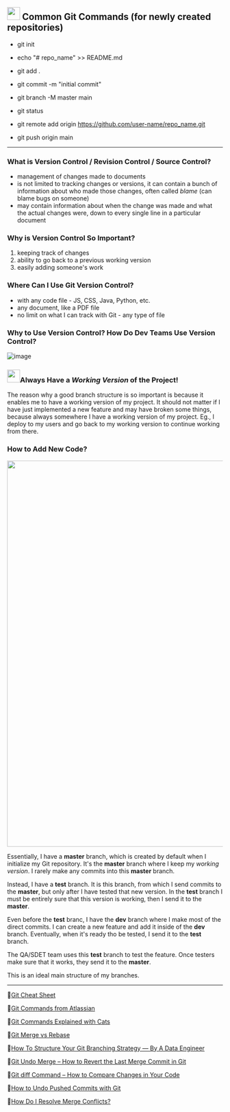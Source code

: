 

## <img src="https://user-images.githubusercontent.com/70295997/204166483-b49b4645-9088-481c-bea2-a8dab2224150.png" width=30/> Common Git Commands (for newly created repositories)

 - git init

 - echo "# repo_name" >> README.md

 - git add .

 - git commit -m "initial commit"

 - git branch -M master main

 - git status

 - git remote add origin https://github.com/user-name/repo_name.git

 - git push origin main
----------

### What is Version Control / Revision Control / Source Control?

- management of changes made to documents
- is not limited to tracking changes or versions, it can contain a bunch of information about who made those changes, often called *blame* (can blame bugs on someone)
- may contain information about when the change was made and what the actual changes were, down to every single line in a particular document

### Why is Version Control So Important?

1. keeping track of changes
2. ability to go back to a previous working version
3. easily adding someone's work

### Where Can I Use Git Version Control?

- with any code file - JS, CSS, Java, Python, etc.
- any document, like a PDF file
- no limit on what I can track with Git - any type of file

### Why to Use Version Control? How Do Dev Teams Use Version Control?
![image](https://user-images.githubusercontent.com/70295997/204178393-db4ac551-50f4-4a76-bf45-c977013b6fca.png)

### <img src="https://user-images.githubusercontent.com/70295997/204179445-ac89703e-0502-405b-8629-e602cb6769c2.png" width=30/>Always Have a _Working Version_ of the Project!

The reason why a good branch structure is so important is because it enables me to have a working version of my project. It should not matter if I have just implemented a new feature and may have broken some things, because always somewhere I have a working version of my project. Eg., I deploy to my users and go back to my working version to continue working from there.

### How to Add New Code?

<img src="https://user-images.githubusercontent.com/70295997/204187411-a1e126b3-3515-4ebe-8b58-7331523499d1.png" width=900/>

Essentially, I have a __master__ branch, which is created by default when I initialize my Git repository. It's the __master__ branch where I keep my _working version_. I rarely make any commits into this __master__ branch.

Instead, I have a __test__ branch. It is this branch, from which I send commits to the __master__, but only after I have tested that new version. In the __test__ branch I must be entirely sure that this version is working, then I send it to the __master__.

Even before the __test__ branc, I have the __dev__ branch where I make most of the direct commits. I can create a new feature and add it inside of the __dev__ branch. Eventually, when it's ready tho be tested, I send it to the __test__ branch.

The QA/SDET team uses this __test__ branch to test the feature. Once testers make sure that it works, they send it to the __master__.

This is an ideal main structure of my branches.



----------

🔗[Git Cheat Sheet](https://education.github.com/git-cheat-sheet-education.pdf)

🔗[Git Commands from Atlassian](https://confluence.atlassian.com/bitbucketserver/basic-git-commands-776639767.html)

🔗[Git Commands Explained with Cats](https://girliemac.com/blog/2017/12/26/git-purr/)

🔗[Git Merge vs Rebase](https://medium.com/nerd-for-tech/git-merge-vs-rebase)

🔗[How To Structure Your Git Branching Strategy — By A Data Engineer](https://towardsdatascience.com/how-to-structure-your-git-branching-strategy-by-a-data-engineer-45ff96857bb)

🔗[Git Undo Merge – How to Revert the Last Merge Commit in Git](https://www.freecodecamp.org/news/git-undo-merge-how-to-revert-the-last-merge-commit-in-git/)

🔗[Git diff Command – How to Compare Changes in Your Code](https://www.freecodecamp.org/news/git-diff-command/)

🔗[How to Undo Pushed Commits with Git](https://dev.to/github/how-to-undo-pushed-commits-with-git-2pe6)

🔗[How Do I Resolve Merge Conflicts?](https://dev.to/github/how-do-i-resolve-merge-conflicts-5438)
